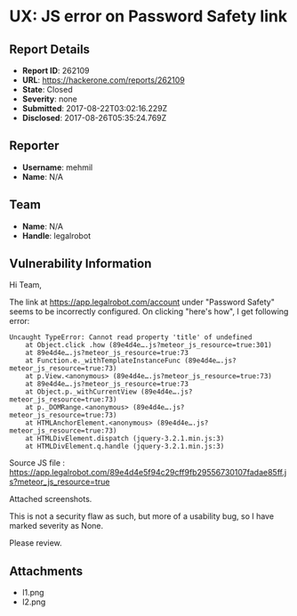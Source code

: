 # UX: JS error on Password Safety link

## Report Details
- **Report ID**: 262109
- **URL**: https://hackerone.com/reports/262109
- **State**: Closed
- **Severity**: none
- **Submitted**: 2017-08-22T03:02:16.229Z
- **Disclosed**: 2017-08-26T05:35:24.769Z

## Reporter
- **Username**: mehmil
- **Name**: N/A

## Team
- **Name**: N/A
- **Handle**: legalrobot

## Vulnerability Information
Hi Team,

The link at https://app.legalrobot.com/account under "Password Safety" seems to be incorrectly configured. On clicking "here's how", I get following error:

```
Uncaught TypeError: Cannot read property 'title' of undefined
    at Object.click .how (89e4d4e….js?meteor_js_resource=true:301)
    at 89e4d4e….js?meteor_js_resource=true:73
    at Function.e._withTemplateInstanceFunc (89e4d4e….js?meteor_js_resource=true:73)
    at p.View.<anonymous> (89e4d4e….js?meteor_js_resource=true:73)
    at 89e4d4e….js?meteor_js_resource=true:73
    at Object.p._withCurrentView (89e4d4e….js?meteor_js_resource=true:73)
    at p._DOMRange.<anonymous> (89e4d4e….js?meteor_js_resource=true:73)
    at HTMLAnchorElement.<anonymous> (89e4d4e….js?meteor_js_resource=true:73)
    at HTMLDivElement.dispatch (jquery-3.2.1.min.js:3)
    at HTMLDivElement.q.handle (jquery-3.2.1.min.js:3)
```

Source JS file : https://app.legalrobot.com/89e4d4e5f94c29cff9fb29556730107fadae85ff.js?meteor_js_resource=true

Attached screenshots.

This is not a security flaw as such, but more of a usability bug, so I have marked severity as None.

Please review.



## Attachments
- l1.png
- l2.png
